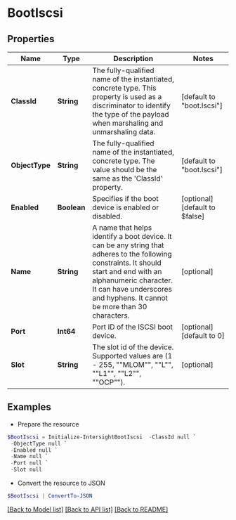 # BootIscsi
## Properties

Name | Type | Description | Notes
------------ | ------------- | ------------- | -------------
**ClassId** | **String** | The fully-qualified name of the instantiated, concrete type. This property is used as a discriminator to identify the type of the payload when marshaling and unmarshaling data. | [default to "boot.Iscsi"]
**ObjectType** | **String** | The fully-qualified name of the instantiated, concrete type. The value should be the same as the &#39;ClassId&#39; property. | [default to "boot.Iscsi"]
**Enabled** | **Boolean** | Specifies if the boot device is enabled or disabled. | [optional] [default to $false]
**Name** | **String** | A name that helps identify a boot device. It can be any string that adheres to the following constraints. It should start and end with an alphanumeric character. It can have underscores and hyphens. It cannot be more than 30 characters. | [optional] 
**Port** | **Int64** | Port ID of the ISCSI boot device. | [optional] [default to 0]
**Slot** | **String** | The slot id of the device. Supported values are (1 - 255, &quot;&quot;MLOM&quot;&quot;, &quot;&quot;L&quot;&quot;, &quot;&quot;L1&quot;&quot;, &quot;&quot;L2&quot;&quot;, &quot;&quot;OCP&quot;&quot;). | [optional] 

## Examples

- Prepare the resource
```powershell
$BootIscsi = Initialize-IntersightBootIscsi  -ClassId null `
 -ObjectType null `
 -Enabled null `
 -Name null `
 -Port null `
 -Slot null
```

- Convert the resource to JSON
```powershell
$BootIscsi | ConvertTo-JSON
```

[[Back to Model list]](../README.md#documentation-for-models) [[Back to API list]](../README.md#documentation-for-api-endpoints) [[Back to README]](../README.md)

